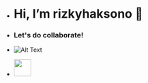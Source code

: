 - <h1> Hi, I’m rizkyhaksono 👋</h1>

- <h3>Let's do collaborate!</h3>

- ![Alt Text](http://myanimelist.net/featured/1609/20_Best_Anime_Smiles__Turn_That_Frown_Upside_Down.gif)

- <img src="http://myanimelist.net/featured/1609/20_Best_Anime_Smiles__Turn_That_Frown_Upside_Down.gif" width="40" height="40" />


<!---
rizkyhaksono/rizkyhaksono is a ✨ special ✨ repository because its `README.md` (this file) appears on your GitHub profile.
You can click the Preview link to take a look at your changes.
--->
